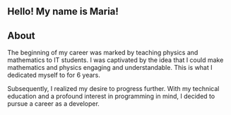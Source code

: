 ## Hello! My name is Maria!

## About

The beginning of my career was marked by teaching physics and mathematics to IT students. I was captivated by the idea that I could make mathematics and physics engaging and understandable. This is what I dedicated myself to for 6 years.

Subsequently, I realized my desire to progress further. With my technical education and a profound interest in programming in mind, I decided to pursue a career as a developer.
